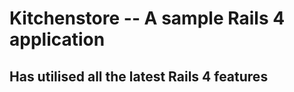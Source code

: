 Kitchenstore -- A sample Rails 4 application
============================================

Has utilised all the latest Rails 4 features
--------------------------------------------